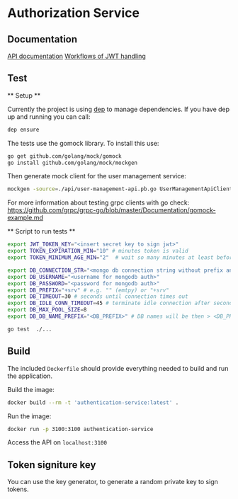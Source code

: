 # Authorization Service

## Documentation

[API documentation](./docs/api.md)
[Workflows of JWT handling](./docs/jwt-token-handling.md)

## Test
** Setup **

Currently the project is using [dep](https://golang.github.io/dep/) to manage dependencies. If you have dep up and running you can call:

```sh
dep ensure
```

The tests use the gomock library. To install this use:

```sh
go get github.com/golang/mock/gomock
go install github.com/golang/mock/mockgen
```

Then generate mock client for the user management service:

```sh
mockgen -source=./api/user-management-api.pb.go UserManagementApiClient > mocks/user-management.go
```

For more information about testing grpc clients with go check: <https://github.com/grpc/grpc-go/blob/master/Documentation/gomock-example.md>


** Script to run tests **

```sh
export JWT_TOKEN_KEY="<insert secret key to sign jwt>"
export TOKEN_EXPIRATION_MIN="10" # minutes token is valid
export TOKEN_MINIMUM_AGE_MIN="2"  # wait so many minutes at least before refreshing the token

export DB_CONNECTION_STR="<mongo db connection string without prefix and auth infos>"
export DB_USERNAME="<username for mongodb auth>"
export DB_PASSWORD="<password for mongodb auth>"
export DB_PREFIX="+srv" # e.g. "" (emtpy) or "+srv"
export DB_TIMEOUT=30 # seconds until connection times out
export DB_IDLE_CONN_TIMEOUT=45 # terminate idle connection after seconds
export DB_MAX_POOL_SIZE=8
export DB_DB_NAME_PREFIX="<DB_PREFIX>" # DB names will be then > <DB_PREFIX>+"hard-coded-db-name-as-we-need-it"

go test  ./...
```


## Build

The included `Dockerfile` should provide everything needed to build and run the application.

Build the image:

```sh
docker build --rm -t 'authentication-service:latest' .
```

Run the image:

```sh
docker run -p 3100:3100 authentication-service
```

Access the API on `localhost:3100`

## Token signiture key

You can use the key generator, to generate a random private key to sign tokens.
